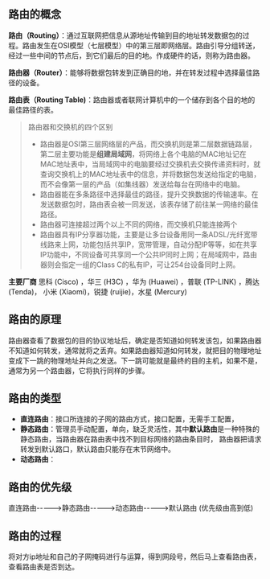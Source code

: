 
## 路由的概念

**路由（Routing）**：通过互联网把信息从源地址传输到目的地址转发数据包的过程。路由发生在OSI模型（七层模型）中的第三层即网络层。路由引导分组转送，经过一些中间的节点后，到它们最后的目的地。作成硬件的话，则称为路由器。

**路由器（Router）**：能够将数据包转发到正确目的地，并在转发过程中选择最佳路径的设备。	

**路由表（Routing Table)**：路由器或者联网计算机中的一个储存到各个目的地的最佳路径的表。


> 路由器和交换机的四个区别
> -  路由器是OSI第三层网络层的产品，而交换机则是第二层数据链路层，第二层主要功能是**组建局域网**，将网络上各个电脑的MAC地址记在MAC地址表中，当局域网中的电脑要经过交换机去交换传递资料时，就查询交换机上的MAC地址表中的信息，并将数据包发送给指定的电脑，而不会像第一层的产品（如集线器）发送给每台在网络中的电脑。
> - 路由器能在多条路径中选择最佳的路径，提升交换数据的传输速率。在发送数据包时，路由表会被一同发送，该表存储了前往某一网络的最佳路径。
> - 路由器可连接超过两个以上不同的网络，而交换机只能连接两个
> - 路由器具有IP分享器功能，主要是让多台设备用同一条ADSL/光纤宽带线路来上网，功能包括共享IP，宽带管理，自动分配IP等等，如在共享IP功能中，不同设备可共享同一个公共IP同时上网；在局域网中，路由器则会指定一组的Class C的私有IP，可让254台设备同时上网。

**主要厂商**
 思科 (Cisco) ，华三 (H3C)  ，华为 (Huawei) ，普联 (TP-LINK) ，腾达 (Tenda)， 小米 (Xiaomi)，锐捷 (ruijie)，水星 (Mercury)
 

## 路由的原理
路由器查看了数据包的目的协议地址后，确定是否知道如何转发该包，如果路由器不知道如何转发，通常就将之丢弃。如果路由器知道如何转发，就把目的物理地址变成下一跳的物理地址并向之发送。下一跳可能就是最终的目的主机，如果不是，通常为另一个路由器，它将执行同样的步骤。

## 路由的类型

 - **直连路由**：接口所连接的子网的路由方式，接口配置，无需手工配置，
 - **静态路由**：管理员手动配置，单向，缺乏灵活性，其中**默认路由**是一种特殊的静态路由，当路由器在路由表中找不到目标网络的路由条目时， 路由器把请求转发到默认路口，默认路由只能存在末节网络中。
 - **动态路由**：

## 路由的优先级
  直连路由----->静态路由----->动态路由----->默认路由 (优先级由高到低)
  

## 路由的过程
将对方ip地址和自己的子网掩码进行与运算，得到网段号，然后马上查看路由表，查看路由表是否到达。

 
  
